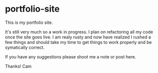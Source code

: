 # portfolio-site
This is my portfolio site. 

It's still very much so a work in progress. I plan on refactoring all my code once the site goes live. I am realy rusty and now have realized I rushed a few things and should take my time to get things to work properly and be symatically correct. 

If you have any suggestions please shoot me a note or post here. 

Thanks!
Cam 